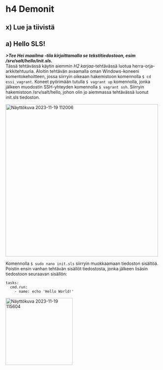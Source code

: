 # h4 Demonit
## x) Lue ja tiivistä

## a) Hello SLS!
<i><b>>Tee Hei maailma -tila kirjoittamalla se tekstitiedostoon, esim /srv/salt/hello/init.sls.</i></b>
<br>
Tässä tehtävässä käytin aiemmin <i>H2 karjaa</i>-tehtävässä luotua herra-orja-arkkitehtuuria. Aloitin tehtävän avaamalla oman Windows-koneeni komentokehoitteen, jossa siirryin oikeaan hakemistoon komennolla ``$ cd essi_vagrant``. Koneet pyörimään tutulla ``$ vagrant up`` komennolla, jonka jälkeen muodostin SSH-yhteyden komennolla ``$ vagrant ssh``. Siirryin hakemistoon /srv/salt/hello, johon olin jo aiemmassa tehtävässä luonut init.sls tiedoston. 

<img width="496" alt="Näyttökuva 2023-11-19 112006" src="https://github.com/esskra/palvelinten_hallinta/assets/148875302/c0a230c8-7fbe-4f73-bc04-ac6a98b11dc3">

Komennolla ``$ sudo nano init.sls`` siirryin muokkaamaan tiedoston sisältöä. Poistin ensin vanhan tehtävän sisällöt tiedostosta, jonka jälkeen lisäsin tiedostoon seuraavan sisällön:

```
tasks:
  cmd.run:
    - name: echo 'Hello World!'
```

<img width="218" alt="Näyttökuva 2023-11-19 115604" src="https://github.com/esskra/palvelinten_hallinta/assets/148875302/dc259370-c231-4107-9efc-14a3f5d583f9">

